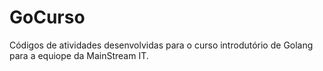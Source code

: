 # GoCurso
Códigos de atividades desenvolvidas para o curso introdutório de Golang para a equiope da MainStream IT.
